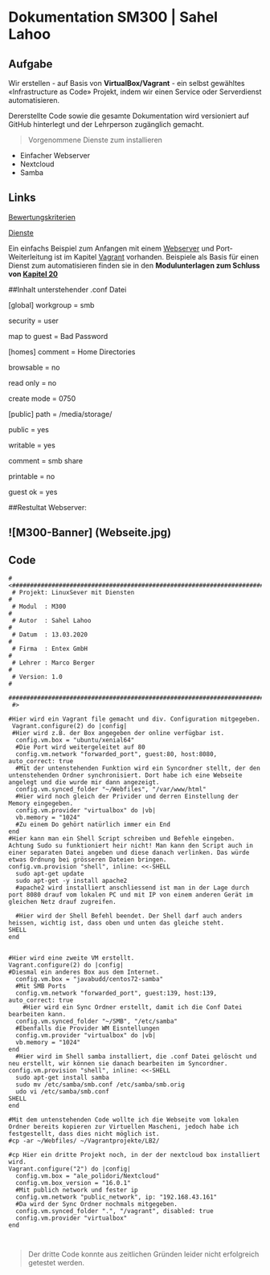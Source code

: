 # Dokumentation SM300 | Sahel Lahoo
## Aufgabe
Wir erstellen - auf Basis von **VirtualBox/Vagrant** - ein selbst gewähltes «Infrastructure as Code»
Projekt, indem wir einen Service oder Serverdienst automatisieren.

Dererstellte Code sowie die gesamte Dokumentation wird versioniert auf GitHub hinterlegt und der Lehrperson zugänglich gemacht.

> Vorgenommene Dienste zum installieren

* Einfacher Webserver
* Nextcloud
* Samba

## Links
[1]: https://bscw.tbz.ch/bscw/bscw.cgi/d31416536/M300_LB2_IaC.pdf "Bewertungskriterien"
[2]: https://wiki.ubuntuusers.de/Serverdienste/ "Dienste"
[3]: https://github.com/mc-b/M300/tree/master/vagrant/web "Webserver"
[4]: https://github.com/mc-b/M300/tree/master/vagrant "Vagrant"
[5]: https://github.com/mc-b/M300/tree/master/20-Infrastruktur#-09---beispiele-f%C3%BCr-lb2 "Kapitel 20"

[Bewertungskriterien][1] 

[Dienste][2] 

Ein einfachs Beispiel zum Anfangen mit einem [Webserver][3] und Port-Weiterleitung ist im Kapitel [Vagrant][4] vorhanden.
Beispiele als Basis für einen Dienst zum automatisieren finden sie in den **Modulunterlagen zum Schluss von [Kapitel 20][5]**

##Inhalt unterstehender .conf Datei

[global]
workgroup = smb

security = user

map to guest = Bad Password

[homes]
comment = Home Directories

browsable = no

read only = no

create mode = 0750

[public]
path = /media/storage/ 

public = yes

writable = yes

comment = smb share

printable = no

guest ok = yes

##Restultat Webserver:

![M300-Banner] (Webseite.jpg)
---
## Code
```
#<################################################################################################################
 # Projekt: LinuxSever mit Diensten                                                                              #
 # Modul  : M300                                                                                                 #
 # Autor  : Sahel Lahoo                                                                                          #
 # Datum  : 13.03.2020                                                                                           #
 # Firma  : Entex GmbH                                                                                           #
 # Lehrer : Marco Berger                                                                                         #
 # Version: 1.0                                                                                                  #
 #################################################################################################################
 #>

#Hier wird ein Vagrant file gemacht und div. Configuration mitgegeben.
 Vagrant.configure(2) do |config|
 #Hier wird z.B. der Box angegeben der online verfügbar ist.
  config.vm.box = "ubuntu/xenial64"
  #Die Port wird weitergeleitet auf 80
  config.vm.network "forwarded_port", guest:80, host:8080, auto_correct: true
  #Mit der untenstehenden Funktion wird ein Syncordner stellt, der den untenstehenden Ordner synchronisiert. Dort habe ich eine Webseite angelegt und die wurde mir dann angezeigt.
  config.vm.synced_folder "~/Webfiles", "/var/www/html"
  #Hier wird noch gleich der Privider und derren Einstellung der Memory eingegeben.
  config.vm.provider "virtualbox" do |vb|
  vb.memory = "1024" 
  #Zu einem Do gehört natürlich immer ein End
end
#Hier kann man ein Shell Script schreiben und Befehle eingeben. Achtung Sudo su funktioniert heir nicht! Man kann den Script auch in einer separaten Datei angeben und diese danach verlinken. Das würde etwas Ordnung bei grösseren Dateien bringen.
config.vm.provision "shell", inline: <<-SHELL
  sudo apt-get update
  sudo apt-get -y install apache2 
  #apache2 wird installiert anschliessend ist man in der Lage durch port 8080 drauf vom lokalen PC und mit IP von einem anderen Gerät im gleichen Netz drauf zugreifen.
  
  #Hier wird der Shell Befehl beendet. Der Shell darf auch anders heissen, wichtig ist, dass oben und unten das gleiche steht. 
SHELL
end


#Hier wird eine zweite VM erstellt. 
Vagrant.configure(2) do |config|
#Diesmal ein anderes Box aus dem Internet.
  config.vm.box = "javabudd/centos72-samba"
  #Mit SMB Ports
  config.vm.network "forwarded_port", guest:139, host:139, auto_correct: true
    #Hier wird ein Sync Ordner erstellt, damit ich die Conf Datei bearbeiten kann.
  config.vm.synced_folder "~/SMB", "/etc/samba" 
  #Ebenfalls die Provider WM Eisntellungen
  config.vm.provider "virtualbox" do |vb|
  vb.memory = "1024"  
end
  #Hier wird im Shell samba installiert, die .conf Datei gelöscht und neu erstellt, wir können sie danach bearbeiten im Syncordner.
config.vm.provision "shell", inline: <<-SHELL
  sudo apt-get install samba
  sudo mv /etc/samba/smb.conf /etc/samba/smb.orig
  udo vi /etc/samba/smb.conf
SHELL
end

#Mit dem untenstehenden Code wollte ich die Webseite vom lokalen Ordner bereits kopieren zur Virtuellen Mascheni, jedoch habe ich festgestellt, dass dies nicht möglich ist.
#cp -ar ~/Webfiles/ ~/Vagrantprojekte/LB2/

#cp Hier ein dritte Projekt noch, in der der nextcloud box installiert wird.
Vagrant.configure("2") do |config|
  config.vm.box = "ale_polidori/Nextcloud"
  config.vm.box_version = "16.0.1"
  #Mit publich network und fester ip
  config.vm.network "public_network", ip: "192.168.43.161"
  #Da wird der Sync Ordner nochmals mitgegeben.
  config.vm.synced_folder ".", "/vagrant", disabled: true
  config.vm.provider "virtualbox"
end



```
> Der dritte Code konnte aus zeitlichen Gründen leider nicht erfolgreich getestet werden.
